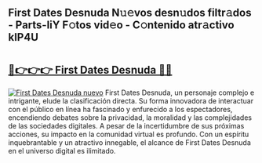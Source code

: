 ## First Dates Desnuda N𝚞𝚎vos desn𝚞dos filtr𝚊dos - Parts-IiY F𝚘tos vid𝚎o - C𝚘ntenido atr𝚊ctivo kIP4U

# <h2><a href="http://mb5c8c7.tromn.icu/?c=First+Dates+Desnuda">🔗👉👉👉 First Dates Desnuda 🔗🔗</a></h2>

[![First Dates Desnuda nuevo](https://i.imgur.com/pEAQMta.gif)](http://mb5c8c7.tromn.icu/?c=First+Dates+Desnuda)
First Dates Desnuda, un personaje complejo e intrigante, elude la clasificación directa. Su forma innovadora de interactuar con el público en línea ha fascinado y enfurecido a los espectadores, encendiendo debates sobre la privacidad, la moralidad y las complejidades de las sociedades digitales. A pesar de la incertidumbre de sus próximas acciones, su impacto en la comunidad virtual es profundo. Con un espíritu inquebrantable y un atractivo innegable, el alcance de First Dates Desnuda en el universo digital es ilimitado.

